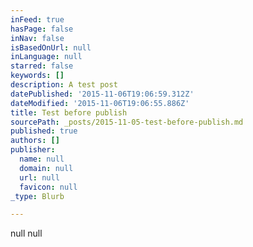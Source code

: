 ```yaml
---
inFeed: true
hasPage: false
inNav: false
isBasedOnUrl: null
inLanguage: null
starred: false
keywords: []
description: A test post
datePublished: '2015-11-06T19:06:59.312Z'
dateModified: '2015-11-06T19:06:55.886Z'
title: Test before publish
sourcePath: _posts/2015-11-05-test-before-publish.md
published: true
authors: []
publisher:
  name: null
  domain: null
  url: null
  favicon: null
_type: Blurb

---
```

null
null